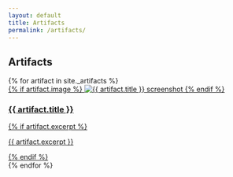 ```yaml
---
layout: default
title: Artifacts
permalink: /artifacts/
---
```


<h2>Artifacts</h2>
<div class="cards">
{% for artifact in site._artifacts %}
  <div class="card">
    <a href="{{ artifact.url }}">
      {% if artifact.image %}
      <img src="{{ artifact.image }}" alt="{{ artifact.title }} screenshot">
      {% endif %}
      <h3>{{ artifact.title }}</h3>
      {% if artifact.excerpt %}
      <p>{{ artifact.excerpt }}</p>
      {% endif %}
    </a>
  </div>
{% endfor %}
</div>
